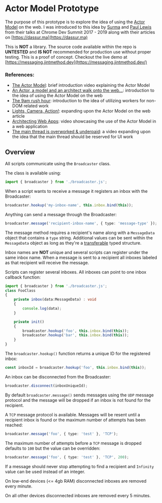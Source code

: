 # Actor Model Prototype

The purpose of this prototype is to explore the idea of using the [Actor Model](https://en.wikipedia.org/wiki/Actor_model) on the web. I was introduced to this idea by [Surma](https://twitter.com/dassurma) and [Paul Lewis](https://twitter.com/aerotwist) from their talks at Chrome Dev Summit 2017 - 2019 along with their articles on [https://dassur.ma](https://dassur.ma)

This is **NOT** a library. The source code available within the repo is **UNTESTED** and **IS NOT** recommended for production use without proper testing. This is a proof of concept. Checkout the live demo at [https://messaging.jintmethod.dev](https://messaging.jintmethod.dev/)

### References:

- [The Actor Model](https://youtu.be/un-pSOlTaY0): brief introduction video explaining the Actor Model
- [An Actor, a model and an architect walk onto the web...](https://dassur.ma/things/actormodel/): introduction to the idea of using the Actor Model on the web
- [The 9am rush hour](https://dassur.ma/things/the-9am-rush-hour/): introduction to the idea of utilizing workers for non-DOM related work
- [Lights, Camera, Action!](https://dassur.ma/things/lights-camera-action/): expanding upon the Actor Model on the web article
- [Architecting Web Apps](https://youtu.be/Vg60lf92EkM): video showcasing the use of the Actor Model in a web application
- [The main thread is overworked & underpaid](https://youtu.be/7Rrv9qFMWNM): a video expanding upon the idea that the main thread should be reserved for UI work

## Overview

All scripts communicate using the `Broadcaster` class.

The class is available using:

```typescript
import { broadcaster } from './broadcaster.js';
```

When a script wants to receive a message it registers an inbox with the Broadcaster:

```typescript
broadcaster.hookup('my-inbox-name', this.inbox.bind(this));
```

Anything can send a message through the Broadcaster:

```typescript
broadcaster.message('recipient-inbox-name', { type: 'message-type' });
```

The message method requires a recipient's name along with a `MessageData` object that contains a `type` string. Additional values can be sent within the `MessageData` object as long as they're a [transferable](https://www.w3.org/TR/html50/infrastructure.html#transferable) typed structure.

Inbox names are **NOT** unique and several scripts can register under the same inbox name. When a message is sent to a recipient all inboxes labeled as that recipient will receive the message.

Scripts can register several inboxes. All inboxes can point to one inbox callback function:

```typescript
import { broadcaster } from './broadcaster.js';
class FooClass
{
    private inbox(data:MessageData) : void
    {
        console.log(data);
    }

    private init()
    {
        broadcaster.hookup('foo', this.inbox.bind(this));
        broadcaster.hookup('bar', this.inbox.bind(this));
    }
}
```

The `broadcaster.hookup()` function returns a unique ID for the registered inbox:

```typescript
const inboxId = broadcaster.hookup('foo', this.inbox.bind(this));
```

An inbox can be disconnected from the Broadcaster:

```typescript
broadcaster.disconnect(inboxUniqueId);
```

By default `broadcaster.message()` sends messages using the `UDP` message protocol and the message will be dropped if an inbox is not found for the recipient.

A `TCP` message protocol is available. Messages will be resent until a recipient inbox is found or the maximum number of attempts has been reached:

```typescript
broadcaster.message('foo', { type: 'test' }, 'TCP');
```

The maximum number of attempts before a `TCP` message is dropped defaults to `100` but the value can be overridden:

```typescript
broadcaster.message('foo', { type: 'test' }, 'TCP', 200);
```

If a message should never stop attempting to find a recipient and `Infinity` value can be used instead of an integer.

On low-end devices (<= 4gb RAM) disconnected inboxes are removed every minute.

On all other devices disconnected inboxes are removed every 5 minutes.
